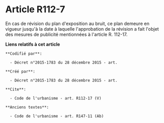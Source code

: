 # Article R112-7

En cas de révision du plan d'exposition au bruit, ce plan demeure en vigueur jusqu'à la date à laquelle l'approbation de la
révision a fait l'objet des mesures de publicité mentionnées à l'article R. 112-17.

**Liens relatifs à cet article**

	**Codifié par**:

	  - Décret n°2015-1783 du 28 décembre 2015 - art.

	**Créé par**:

	  - Décret n°2015-1783 du 28 décembre 2015 - art.

	**Cite**:

	  - Code de l'urbanisme - art. R112-17 (V)

	**Anciens textes**:

	  - Code de l'urbanisme - art. R147-11 (Ab)
